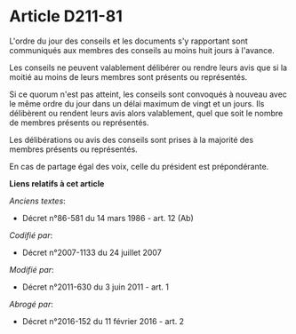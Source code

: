 # Article D211-81

L'ordre du jour des conseils et les documents s'y rapportant sont communiqués aux membres des conseils au moins huit jours à
l'avance. 

Les conseils ne peuvent valablement délibérer ou rendre leurs avis que si la moitié au moins de leurs membres sont présents
ou représentés. 

Si ce quorum n'est pas atteint, les conseils sont convoqués à nouveau avec le même ordre du jour dans un délai maximum de
vingt et un jours. Ils délibèrent ou rendent leurs avis alors valablement, quel que soit le nombre de membres présents ou
représentés. 

Les délibérations ou avis des conseils sont prises à la majorité des membres présents ou représentés. 

En cas de partage égal des voix, celle du président est prépondérante.

**Liens relatifs à cet article**

_Anciens textes_:

  - Décret n°86-581 du 14 mars 1986 - art. 12 (Ab)

_Codifié par_:

  - Décret n°2007-1133 du 24 juillet 2007

_Modifié par_:

  - Décret n°2011-630 du 3 juin 2011 - art. 1

_Abrogé par_:

  - Décret n°2016-152 du 11 février 2016 - art. 2

